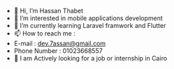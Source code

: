 - 👋 Hi, I’m Hassan Thabet
- 👀 I’m interested in mobile applications development
- 🌱 I’m currently learning Laravel framwork and Flutter
- 📫 How to reach me : 
-    E-mail : dev.7assan@gmail.com
-    Phone Number : 01023668557 
- 💞️ I am Actively looking for a job or internship in Cairo

<!---
hassan-thabet/hassan-thabet is a ✨ special ✨ repository because its `README.md` (this file) appears on your GitHub profile.
You can click the Preview link to take a look at your changes.
--->
